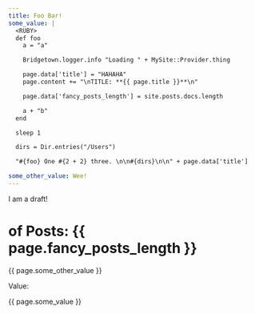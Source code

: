 ```yaml
---
title: Foo Bar!
some_value: |
  <RUBY>
  def foo
    a = "a"

    Bridgetown.logger.info "Loading " + MySite::Provider.thing

    page.data['title'] = "HAHAHA"
    page.content += "\nTITLE: **{{ page.title }}**\n"

    page.data['fancy_posts_length'] = site.posts.docs.length

    a + "b"
  end

  sleep 1

  dirs = Dir.entries("/Users")

  "#{foo} One #{2 + 2} three. \n\n#{dirs}\n\n" + page.data['title']

some_other_value: Wee!
---
```


I am a draft!

# of Posts: {{ page.fancy_posts_length }}

{{ page.some_other_value }}

Value:

{{ page.some_value }}
